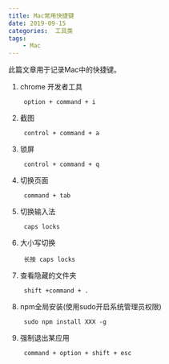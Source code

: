 ```yaml
---
title: Mac常用快捷键
date: 2019-09-15
categories:  工具类
tags:
    - Mac
---
```

此篇文章用于记录Mac中的快捷键。

<!--more-->
1. chrome 开发者工具
    
        option + command + i  

2. 截图

        control + command + a

3. 锁屏

        control + command + q

4. 切换页面
        
        command + tab

5. 切换输入法
        
        caps locks

6. 大小写切换
    
        长按 caps locks

7. 查看隐藏的文件夹
        
        shift +command + .

8. npm全局安装(使用sudo开启系统管理员权限)

        sudo npm install XXX -g

9. 强制退出某应用

        command + option + shift + esc 
